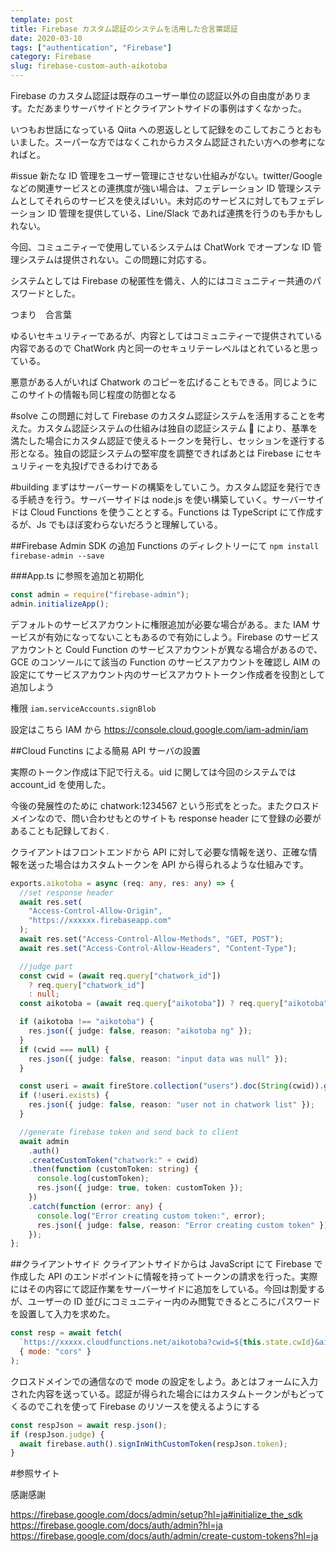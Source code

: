 ```yaml
---
template: post
title: Firebase カスタム認証のシステムを活用した合言葉認証
date: 2020-03-10
tags: ["authentication", "Firebase"]
category: Firebase
slug: firebase-custom-auth-aikotoba
---
```


Firebase のカスタム認証は既存のユーザー単位の認証以外の自由度があります。ただあまりサーバサイドとクライアントサイドの事例はすくなかった。

いつもお世話になっている Qiita への恩返しとして記録をのこしておこうとおもいました。スーパーな方ではなくこれからカスタム認証されたい方への参考になればと。

#issue
新たな ID 管理をユーザー管理にさせない仕組みがない。twitter/Google などの関連サービスとの連携度が強い場合は、フェデレーション ID 管理システムとしてそれらのサービスを使えばいい。未対応のサービスに対してもフェデレーション ID 管理を提供している、Line/Slack であれば連携を行うのも手かもしれない。

今回、コミュニティーで使用しているシステムは ChatWork でオープンな ID 管理システムは提供されない。この問題に対応する。

システムとしては Firebase の秘匿性を備え、人的にはコミュニティー共通のパスワードとした。

つまり　合言葉

ゆるいセキュリティーであるが、内容としてはコミュニティーで提供されている内容であるので ChatWork 内と同一のセキュリテーレベルはとれていると思っている。

悪意がある人がいれば Chatwork のコピーを広げることもできる。同じようにこのサイトの情報も同じ程度の防御となる

#solve
この問題に対して Firebase のカスタム認証システムを活用することを考えた。カスタム認証システムの仕組みは独自の認証システム  により、基準を満たした場合にカスタム認証で使えるトークンを発行し、セッションを遂行する形となる。独自の認証システムの堅牢度を調整できればあとは Firebase にセキュリティーを丸投げできるわけである

#building
まずはサーバーサードの構築をしていこう。カスタム認証を発行できる手続きを行う。サーバーサイドは node.js を使い構築していく。サーバーサイドは Cloud Functions を使うこととする。Functions は TypeScript にて作成するが、Js でもほぼ変わらないだろうと理解している。

##Firebase Admin SDK の追加
Functions のディレクトリーにて
`npm install firebase-admin --save`

###App.ts に参照を追加と初期化

```ts
const admin = require("firebase-admin");
admin.initializeApp();
```

デフォルトのサービスアカウントに権限追加が必要な場合がある。また IAM サービスが有効になってないこともあるので有効にしよう。Firebase のサービスアカウントと Could Function のサービスアカウントが異なる場合があるので、GCE のコンソールにて該当の Function のサービスアカウントを確認し AIM の設定にてサービスアカウント内のサービスアカウトトークン作成者を役割として追加しよう

権限 `iam.serviceAccounts.signBlob`

設定はこちら IAM から
https://console.cloud.google.com/iam-admin/iam

##Cloud Functins による簡易 API サーバの設置

実際のトークン作成は下記で行える。uid に関しては今回のシステムでは account_id を使用した。

今後の発展性のために chatwork:1234567 という形式をとった。またクロスドメインなので、問い合わせもとのサイトも response header にて登録の必要があることも記録しておく.

クライアントはフロントエンドから API に対して必要な情報を送り、正確な情報を送った場合はカスタムトークンを API から得られるような仕組みです。

```ts
exports.aikotoba = async (req: any, res: any) => {
  //set response header
  await res.set(
    "Access-Control-Allow-Origin",
    "https://xxxxxx.firebaseapp.com"
  );
  await res.set("Access-Control-Allow-Methods", "GET, POST");
  await res.set("Access-Control-Allow-Headers", "Content-Type");

  //judge part
  const cwid = (await req.query["chatwork_id"])
    ? req.query["chatwork_id"]
    : null;
  const aikotoba = (await req.query["aikotoba"]) ? req.query["aikotoba"] : null;

  if (aikotoba !== "aikotoba") {
    res.json({ judge: false, reason: "aikotoba ng" });
  }
  if (cwid === null) {
    res.json({ judge: false, reason: "input data was null" });
  }

  const useri = await fireStore.collection("users").doc(String(cwid)).get();
  if (!useri.exists) {
    res.json({ judge: false, reason: "user not in chatwork list" });
  }

  //generate firebase token and send back to client
  await admin
    .auth()
    .createCustomToken("chatwork:" + cwid)
    .then(function (customToken: string) {
      console.log(customToken);
      res.json({ judge: true, token: customToken });
    })
    .catch(function (error: any) {
      console.log("Error creating custom token:", error);
      res.json({ judge: false, reason: "Error creating custom token" });
    });
};
```

##クライアントサイド
クライアントサイドからは JavaScript にて Firebase で作成した API のエンドポイントに情報を持ってトークンの請求を行った。実際にはその内容にて認証作業をサーバーサイドに追加をしている。今回は割愛するが、ユーザーの ID 並びにコミュニティー内のみ閲覧できるところにパスワードを設置して入力を求めた。

```js
const resp = await fetch(
  `https://xxxxx.cloudfunctions.net/aikotoba?cwid=${this.state.cwId}&aikotoba=${this.state.aikotoba}`,
  { mode: "cors" }
);
```

クロスドメインでの通信なので mode の設定をしよう。あとはフォームに入力された内容を送っている。認証が得られた場合にはカスタムトークンがもどってくるのでこれを使って Firebase のリソースを使えるようにする

```js
const respJson = await resp.json();
if (respJson.judge) {
  await firebase.auth().signInWithCustomToken(respJson.token);
}
```

#参照サイト

感謝感謝

https://firebase.google.com/docs/admin/setup?hl=ja#initialize_the_sdk
https://firebase.google.com/docs/auth/admin?hl=ja
https://firebase.google.com/docs/auth/admin/create-custom-tokens?hl=ja
